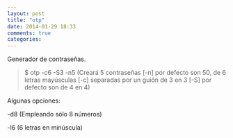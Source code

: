 ```yaml
---
layout: post
title: "otp"
date: 2014-01-29 18:33
comments: true
categories: 
---
```

Generador de contraseñas.

>$ otp -c6 -S3 -n5 (Creará 5 contraseñas [-n] por defecto son 50, de 6 letras mayúsculas [-c] separadas por un guión de 3 en 3 [-S] por defecto son de 4 en 4)

Algunas opciones:

-d8 (Empleando sólo 8 números)

-l6 (6 letras en minúscula)


